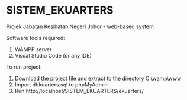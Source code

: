 # SISTEM_EKUARTERS
Projek Jabatan Kesihatan Negeri Johor - web-based system

Software tools required:
1) WAMPP server
2) Visual Studio Code (or any IDE)

To run project:
1) Download the project file and extract to the directory C:\wamp\www 
2) Import dbkuarters.sql to phpMyAdmin
3) Run http://localhost/SISTEM_EKUARTERS/ekuarters/

